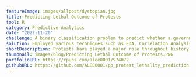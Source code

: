 ```yaml
---
featureImage: images/allpost/dystopian.jpg
title: Predicting Lethal Outcome of Protests
tool: R
category: Predictive Analytics
date: "2022-11-20"
challenge: A binary classification problem to predict whether a government response will result in human casualties.
solution: Employed various techniques such as EDA, Correlation Analysis, and Classification ML Models- ROC AUC Score 86%.
shortDescription: Protests have played a major role throughout history in driving social movement and pursuing causes. Though not common, human casualties sometimes are unfortunate consequence to these events. This project attempted to predict government’s response to mass mobilization protests- of which that lead to “Shooting” or “Killing” outcomes.
thumbnail: images/blog/Predicting Lethal Outcome of Protests.PNG
portfolioURL: https://rpubs.com/alee0001/974072
githubURL: https://github.com/ALEE0001/pp_protest_lethality_prediction
---
```

